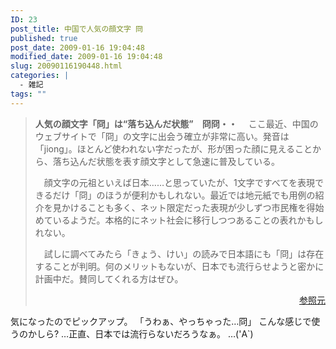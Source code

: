 ```yaml
---
ID: 23
post_title: 中国で人気の顔文字 冏
published: true
post_date: 2009-01-16 19:04:48
modified_date: 2009-01-16 19:04:48
slug: 20090116190448.html
categories: |
  - 雑記
tags: ""
---
```

<blockquote><b>人気の顔文字「冏」は“落ち込んだ状態”　冏冏・・</b>
　ここ最近、中国のウェブサイトで「冏」の文字に出会う確立が非常に高い。発音は「jiong」。ほとんど使われない字だったが、形が困った顔に見えることから、落ち込んだ状態を表す顔文字として急速に普及している。

　顔文字の元祖といえば日本……と思っていたが、1文字ですべてを表現できるだけ「冏」のほうが便利かもしれない。最近では地元紙でも用例の紹介を見かけることも多く、ネット限定だった表現が少しずつ市民権を得始めているようだ。本格的にネット社会に移行しつつあることの表れかもしれない。

　試しに調べてみたら「きょう、けい」の読みで日本語にも「冏」は存在することが判明。何のメリットもないが、日本でも流行らせようと密かに計画中だ。賛同してくれる方はぜひ。
<p style="text-align: right;"><a href="http://headlines.yahoo.co.jp/hl?a=20090116-00000104-nna-int">参照元</a></p></blockquote>

気になったのでピックアップ。
「うわぁ、やっちゃった…冏」
こんな感じで使うのかしら?
…正直、日本では流行らないだろうなぁ。
…('A`)